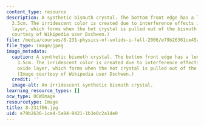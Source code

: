 ```yaml
---
content_type: resource
description: A synthetic bismuth crystal. The bottom front edge has a length of about
  3.5cm. The irridescent color is created due to interference effects in a thin oxide
  layer, which forms when the hot crystal is pulled out of the bismuth melt. (Image
  courtesy of Wikipedia user Dschwen.)
file: /media/courses/8-231-physics-of-solids-i-fall-2006/e79b26361ce45a8494211b3e0c2a14e0_8-231f06.jpg
file_type: image/jpeg
image_metadata:
  caption: A synthetic bismuth crystal. The bottom front edge has a length of about
    3.5cm. The irridescent color is created due to interference effects in a thin
    oxide layer, which forms when the hot crystal is pulled out of the bismuth melt.
    (Image courtesy of Wikipedia user Dschwen.)
  credit: ''
  image-alt: An irridescent synthetic bismuth crystal.
learning_resource_types: []
ocw_type: OCWImage
resourcetype: Image
title: 8-231f06.jpg
uid: e79b2636-1ce4-5a84-9421-1b3e0c2a14e0
---
```

